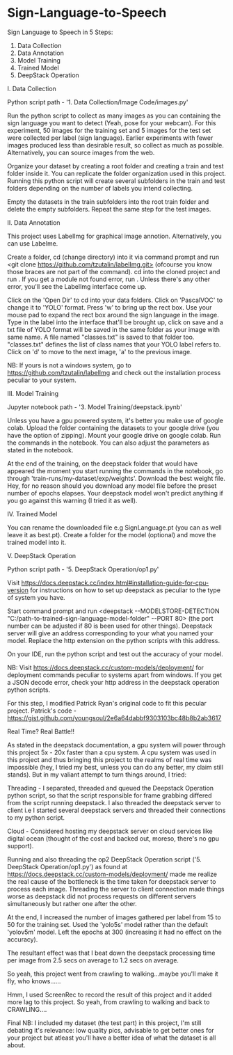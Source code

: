 # Sign-Language-to-Speech

Sign Language to Speech in 5 Steps:

1. Data Collection
2. Data Annotation
3. Model Training
4. Trained Model
5. DeepStack Operation



I. Data Collection

Python script path - '1. Data Collection/Image Code/images.py'

Run the python script to collect as many images as you can containing the sign language you want to detect (Yeah, pose for your webcam). For this experiment, 50 images for the training set and 5 images for the test set were collected per label (sign language). Earlier experiments with fewer images produced less than desirable result, so collect as much as possible. Alternatively, you can source images from the web.

Organize your dataset by creating a root folder and creating a train and test folder inside it. You can replicate the folder organization used in this project. Running this python script will create several subfolders in the train and test folders depending on the number of labels you intend collecting.

Empty the datasets in the train subfolders into the root train folder and delete the empty subfolders. Repeat the same step for the test images.



II. Data Annotation

This project uses LabelImg for graphical image annotion. Alternatively, you can use Labelme.

Create a folder, cd (change directory) into it via command prompt and run <git clone https://github.com/tzutalin/labelImg.git> (ofcourse you know those braces are not part of the command). cd into the cloned project and run <python labelImg.py>. If you get a module not found error, run <pip install LabelImg>. Unless there's any other error, you'll see the LabelImg interface come up.

Click on the 'Open Dir' to cd into your data folders. Click on 'PascalVOC' to change it to 'YOLO' format. Press 'w' to bring up the rect box. Use your mouse pad to expand the rect box around the sign language in the image. Type in the label into the interface that'll be brought up, click on save and a txt file of YOLO format will be saved in the same folder as your image with same name. A file named "classes.txt" is saved to that folder too. "classes.txt" defines the list of class names that your YOLO label refers to. Click on 'd' to move to the next image, 'a' to the previous image.

NB: If yours is not a windows system, go to https://github.com/tzutalin/labelImg and check out the installation process peculiar to your system.

  
  
  
III. Model Training
  
Jupyter notebook path - '3. Model Training/deepstack.ipynb'

Unless you have a gpu powered system, it's better you make use of google colab. Upload the folder containing the datasets to your google drive (you have the option of zipping). Mount your google drive on google colab. Run the commands in the notebook. You can also adjust the parameters as stated in the notebook.

At the end of the training, on the deepstack folder that would have appeared the moment you start running the commands in the notebook, go through 'train-runs/my-dataset/exp/weights'. Download the best weight file. Hey, for no reason should you download any model file before the preset number of epochs elapses. Your deepstack model won't predict anything if you go against this warning (I tried it as well).

  
  
  
IV. Trained Model

You can rename the downloaded file e.g SignLanguage.pt (you can as well leave it as best.pt). Create a folder for the model (optional) and move the trained model into it.

  
  
  
V. DeepStack Operation
  
Python script path - '5. DeepStack Operation/op1.py'

Visit https://docs.deepstack.cc/index.html#installation-guide-for-cpu-version for instructions on how to set up deepstack as peculiar to the type of system you have.

Start command prompt and run <deepstack --MODELSTORE-DETECTION "C:/path-to-trained-sign-language-model-folder" --PORT 80> (the port number can be adjusted if 80 is been used for other things). Deepstack server will give an address corresponding to your what you named your model. Replace the http extension on the python scripts with this address.

On your IDE, run the python script and test out the accuracy of your model.

NB: Visit https://docs.deepstack.cc/custom-models/deployment/ for deployment commands peculiar to systems apart from windows.
If you get a JSON decode error, check your http address in the deepstack operation python scripts.

For this step, I modified Patrick Ryan's original code to fit this pecular project.
Patrick's code - https://gist.github.com/youngsoul/2e6a64dabbf9303103bc48b8b2ab3617





Real Time? Real Battle!!

As stated in the deepstack documentation, a gpu system will power through this project 5x - 20x faster than a cpu system. A cpu system was used in this project and thus bringing this project to the realms of real time was impossible (hey, I tried my best, unless you can do any better, my claim still stands). But in my valiant attempt to turn things around, I tried:

Threading - I separated, threaded and queued the Deepstack Operation python script, so that the script responsible for frame grabbing differed from the script running deepstack. I also threaded the deepstack server to client i.e I started several deepstack servers and threaded their connections to my python script.

Cloud - Considered hosting my deepstack server on cloud services like digital ocean (thought of the cost and backed out, moreso, there's no gpu support). 

Running and also threading the op2 DeepStack Operation script ('5. DeepStack Operation/op1.py') as found at https://docs.deepstack.cc/custom-models/deployment/ made me realize the real cause of the bottleneck is the time taken for deepstack server to process each image. Threading the server to client connection made things worse as deepstack did not process requests on different servers simultaneously but rather one after the other.

At the end, I increased the number of images gathered per label from 15 to 50 for the training set. Used the 'yolo5s' model rather than the default 'yolov5m' model. Left the epochs at 300 (increasing it had no effect on the accuracy).

The resultant effect was that I beat down the deepstack processing time per image from 2.5 secs on average to 1.2 secs on average.

So yeah, this project went from crawling to walking...maybe you'll make it fly, who knows......

Hmm, I used ScreenRec to record the result of this project and it added more lag to this project. So yeah, from crawling to walking and back to CRAWLING....


Final NB: I included my dataset (the test part) in this project, I'm still debating it's relevance: low quality pics, advisable to get better ones for your project but atleast you'll have a better idea of what the dataset is all about.
